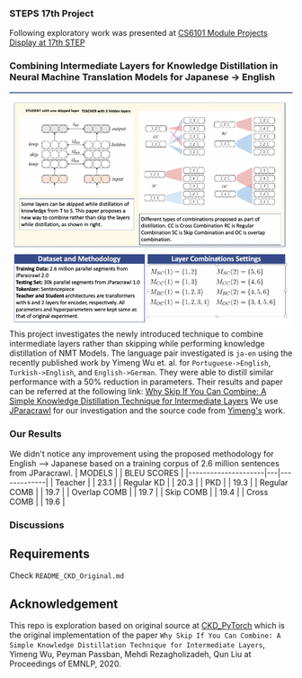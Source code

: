 ### STEPS 17th Project
Following exploratory work was presented at [CS6101 Module Projects Display at 17th STEP](https://isteps.comp.nus.edu.sg/event/17th-steps/module/CS6101/project/7)

### Combining Intermediate Layers for Knowledge Distillation in Neural Machine Translation Models for Japanese -> English
![](visual_abstract.jpg)
This project investigates the newly introduced technique to combine intermediate layers rather than skipping while performing knowledge distillation of NMT Models. The language pair investigated is `ja-en` using the recently published work by Yimeng Wu et. al. for `Portuguese->English`, `Turkish->English`, and `English->German`. They were able to distill similar performance with a 50% reduction in parameters. Their results and paper can be referred at the following link:
[Why Skip If You Can Combine: A Simple Knowledge Distillation Technique for Intermediate Layers](https://arxiv.org/abs/2010.03034)
We use [JParacrawl]()  for our investigation and the source code from [Yimeng's](https://github.com/yimeng0701/CKD_pytorch) work.

### Our Results
We didn't notice any improvement using the proposed methodology for English --> Japanese based on a training corpus of 2.6 million sentences from JParacrawl.
| MODELS              |   | BLEU SCORES |
|---------------------|---|-------------|
|     Teacher         |   |     23.1    |
|     Regular KD      |   |     20.3    |
|     PKD             |   |     19.3    |
|     Regular COMB    |   |     19.7    |
|     Overlap COMB    |   |     19.7    |
|     Skip COMB       |   |     19.4    |
|     Cross COMB      |   |     19.6    |

### Discussions

## Requirements
Check `README_CKD_Original.md`

## Acknowledgement
This repo is exploration based on original source at [CKD_PyTorch](https://github.com/yimeng0701/CKD_pytorch) which is the original implementation of the paper `Why Skip If You Can Combine: A Simple Knowledge Distillation Technique for Intermediate Layers`, Yimeng Wu, Peyman Passban, Mehdi Rezagholizadeh, Qun Liu at Proceedings of EMNLP, 2020.